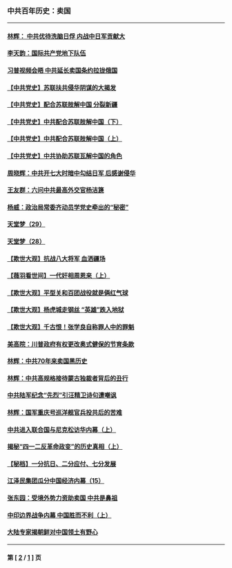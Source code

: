 ### 中共百年历史：卖国
---
#### [林辉： 中共优待洗脑日俘 内战中日军贡献大](../../pages/nf1176117/n13624644.md?02150430) 
#### [李天韵：国际共产党地下队伍](../../pages/nf1176117/n13611808.md?02150430) 
#### [习普视频会晤 中共延长卖国条约拉拢俄国](../../pages/nf1176117/n13060971.md?02150430) 
#### [【中共党史】苏联扶共侵华阴谋的大揭发](../../pages/nf1176117/n13056050.md?02150430) 
#### [【中共党史】配合苏联肢解中国 分裂新疆](../../pages/nf1176117/n13040700.md?02150430) 
#### [【中共党史】中共配合苏联肢解中国（下）](../../pages/nf1176117/n13035660.md?02150430) 
#### [【中共党史】中共配合苏联肢解中国（上）](../../pages/nf1176117/n13030262.md?02150430) 
#### [【中共党史】中共协助苏联瓦解中国的角色](../../pages/nf1176117/n13018109.md?02150430) 
#### [周晓辉：中共开七大时暗中勾结日军 后感谢侵华](../../pages/nf1176117/n12921960.md?02150430) 
#### [王友群：六问中共最高外交官杨洁篪](../../pages/nf1176117/n12836495.md?02150430) 
#### [杨威：政治局常委齐动员学党史牵出的“秘密”](../../pages/nf1176117/n12764642.md?02150430) 
#### [天堂梦（29）](../../pages/nf1176117/n12408465.md?02150430) 
#### [天堂梦（28）](../../pages/nf1176117/n12408309.md?02150430) 
#### [【欺世大观】抗战八大将军 血洒疆场](../../pages/nf1176117/n12357044.md?02150430) 
#### [【薇羽看世间】一代奸相周恩来（上）](../../pages/nf1176117/n12401109.md?02150430) 
#### [【欺世大观】平型关和百团战役就是俩红气球](../../pages/nf1176117/n12359157.md?02150430) 
#### [【欺世大观】杨虎城走钢丝 “英雄”跌入地狱](../../pages/nf1176117/n12358840.md?02150430) 
#### [【欺世大观】千古恨！张学良自称罪人中的罪魁](../../pages/nf1176117/n12358629.md?02150430) 
#### [美高院：川普政府有权更改奥式健保的节育条款](../../pages/nf1176117/n12242171.md?02150430) 
#### [林辉：中共70年来卖国黑历史](../../pages/nf1176117/n11552181.md?02150430) 
#### [林辉：中共高规格接待蒙古独裁者背后的丑行](../../pages/nf1176117/n11225005.md?02150430) 
#### [中共陆军纪念“先烈”引汪精卫诗句遭嘲讽](../../pages/nf1176117/n11153345.md?02150430) 
#### [林辉：国军重庆号巡洋舰官兵投共后的苦难](../../pages/nf1176117/n10997801.md?02150430) 
#### [中共进入联合国与尼克松访华内幕（上）](../../pages/nf1176117/n10138788.md?02150430) 
#### [揭秘“四一二反革命政变”的历史真相（上）](../../pages/nf1176117/n9996650.md?02150430) 
#### [【秘档】一分抗日、二分应付、七分发展](../../pages/nf1176117/n9331484.md?02150430) 
#### [江泽民集团瓜分中国经济内幕（15）](../../pages/nf1176117/n9268584.md?02150430) 
#### [张东园：受境外势力资助卖国 中共是鼻祖](../../pages/nf1176117/n9272480.md?02150430) 
#### [中印边界战争内幕 中国胜而不利（上）](../../pages/nf1176117/n9252458.md?02150430) 
#### [大陆专家揭朝鲜对中国领土有野心](../../pages/nf1176117/n9074056.md?02150430) 

---
#### 第 [ [2](./2.md?02150430) / [1](./1.md?02150430) ] 页
